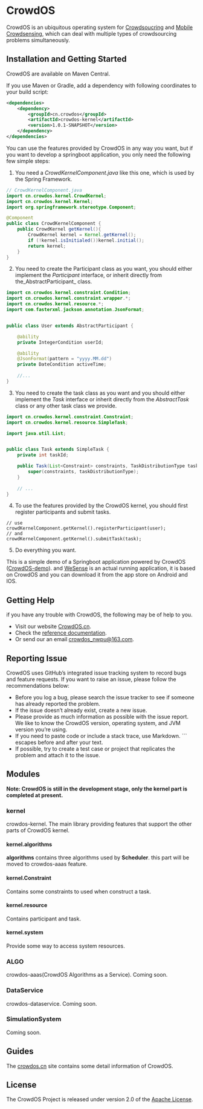 # CrowdOS

CrowdOS is an ubiquitous operating system for [Crowdsoucring](https://en.wikipedia.org/wiki/Crowdsourcing) and
[Mobile Crowdsensing](https://en.wikipedia.org/wiki/Crowdsensing), which can deal with multiple types of 
crowdsourcing problems simultaneously.

## Installation and Getting Started

CrowdOS are available on Maven Central.

If you use Maven or Gradle, add a dependency with following coordinates to your build script:
```xml
<dependencies>
    <dependency>
        <groupId>cn.crowdos</groupId>
        <artifactId>crowdos-kernel</artifactId>
        <version>1.0.1-SNAPSHOT</version>
    </dependency>
</dependencies>
```
You can use the features provided by CrowdOS in any way you want, but if you want to develop a springboot application, 
you only need the following few simple steps:
1. You need a _CrowdKernelComponent.java_ like this one, which is used by the Spring Framework.
```java
// CrowdKernelComponent.java
import cn.crowdos.kernel.CrowdKernel;
import cn.crowdos.kernel.Kernel;
import org.springframework.stereotype.Component;

@Component
public class CrowdKernelComponent {
    public CrowdKernel getKernel(){
        CrowdKernel kernel = Kernel.getKernel();
        if (!kernel.isInitialed())kernel.initial();
        return kernel;
    }
}
```
2. You need to create the Participant class as you want, you should either implement the _Participant_ interface, 
or inherit directly from the_AbstractParticipant_ class.
```java
import cn.crowdos.kernel.constraint.Condition;
import cn.crowdos.kernel.constraint.wrapper.*;
import cn.crowdos.kernel.resource.*;
import com.fasterxml.jackson.annotation.JsonFormat;


public class User extends AbstractParticipant {

    @ability
    private IntegerCondition userId;

    @ability
    @JsonFormat(pattern = "yyyy.MM.dd")
    private DateCondition activeTime;
    
    //...
}
```
3. You need to create the task class as you want and you should either implement the _Task_ interface 
or inherit directly from the _AbstractTask_ class or any other task class we provide.
```java
import cn.crowdos.kernel.constraint.Constraint;
import cn.crowdos.kernel.resource.SimpleTask;

import java.util.List;


public class Task extends SimpleTask {
    private int taskId;

    public Task(List<Constraint> constraints, TaskDistributionType taskDistributionType) {
        super(constraints, taskDistributionType);
    }
    
    // ...
}
```
4. To use the features provided by the CrowdOS kernel, you should first register participants and submit tasks.
```
// use 
crowdKernelComponent.getKernel().registerParticipant(user);
// and
crowdKernelComponent.getKernel().submitTask(task);
```
5. Do everything you want.

This is a simple demo of a Springboot application powered by CrowdOS ([CrowdOS-demo](https://github.com/loyx/CrowdOS-demo)).
and [WeSense]() is an actual running application, it is based on CrowdOS and you can download it from the app store 
on Android and IOS.

## Getting Help
if you have any trouble with CrowdOS, the following may be of help to you.
- Visit our website [CrowdOS.cn](https://www.crowdos.cn/).
- Check the [reference documentation]().
- Or send our an email [crowdos_nwpu@163.com]().

## Reporting Issue
CrowdOS uses GitHub’s integrated issue tracking system to record bugs and feature requests. 
If you want to raise an issue, please follow the recommendations below:
- Before you log a bug, please search the issue tracker to see if someone has already reported the problem.
- If the issue doesn’t already exist, create a new issue.
- Please provide as much information as possible with the issue report. We like to know the CrowdOS version, 
operating system, and JVM version you’re using.
- If you need to paste code or include a stack trace, use Markdown. ``` escapes before and after your text.
- If possible, try to create a test case or project that replicates the problem and attach it to the issue.
## Modules
**Note: CrowdOS is still in the development stage, only the kernel part is completed at present.**
### kernel
crowdos-kernel. The main library providing features that support the other parts of CrowdOS kernel.
#### kernel.algorithms
**algorithms** contains three algorithms used by **Scheduler**. this part will be moved to crowdos-aaas feature.
#### kernel.Constraint
Contains some constraints to used when construct a task.
#### kernel.resource
Contains participant and task.
#### kernel.system
Provide some way to access system resources.
### ALGO
crowdos-aaas(CrowdOS Algorithms as a Service). Coming soon.
### DataService
crowdos-dataservice. Coming soon.
### SimulationSystem
Coming soon.

## Guides
The [crowdos.cn](https://www.crowdos.cn/) site contains some detail information of CrowdOS.
## License
The CrowdOS Project is released under version 2.0 of the [Apache License](https://www.apache.org/licenses/LICENSE-2.0).